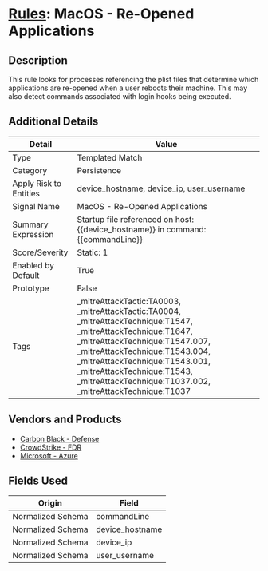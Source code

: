 # [Rules](README.md): MacOS - Re-Opened Applications

## Description
This rule looks for processes referencing the plist files that determine which applications are re-opened when a user reboots their machine. This may also detect commands associated with login hooks being executed.

## Additional Details
|Detail|Value|
|----|----|
|Type|Templated Match|
|Category|Persistence|
|Apply Risk to Entities|device_hostname, device_ip, user_username|
|Signal Name|MacOS - Re-Opened Applications|
|Summary Expression|Startup file referenced on host: {{device_hostname}} in command: {{commandLine}}|
|Score/Severity|Static: 1|
|Enabled by Default|True|
|Prototype|False|
|Tags|_mitreAttackTactic:TA0003, _mitreAttackTactic:TA0004, _mitreAttackTechnique:T1547, _mitreAttackTechnique:T1647, _mitreAttackTechnique:T1547.007, _mitreAttackTechnique:T1543.004, _mitreAttackTechnique:T1543.001, _mitreAttackTechnique:T1543, _mitreAttackTechnique:T1037.002, _mitreAttackTechnique:T1037|
## Vendors and Products
- [Carbon Black - Defense](../products/4448ca62-bb4f-4859-a6a2-d9262f9e48f0.md)
- [CrowdStrike - FDR](../products/569a3a44-c29f-492e-bcf4-5dc04e2ab0f3.md)
- [Microsoft - Azure](../products/a1225af5-e778-4068-a9a2-47da93d1ff24.md)


## Fields Used

|Origin|Field|
|----|----|
|Normalized Schema|commandLine|
|Normalized Schema|device_hostname|
|Normalized Schema|device_ip|
|Normalized Schema|user_username|


